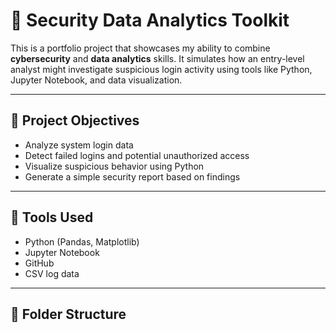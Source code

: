 # 🔐 Security Data Analytics Toolkit

This is a portfolio project that showcases my ability to combine **cybersecurity** and **data analytics** skills. It simulates how an entry-level analyst might investigate suspicious login activity using tools like Python, Jupyter Notebook, and data visualization.

---

## 📌 Project Objectives

- Analyze system login data
- Detect failed logins and potential unauthorized access
- Visualize suspicious behavior using Python
- Generate a simple security report based on findings

---

## 🧰 Tools Used

- Python (Pandas, Matplotlib)
- Jupyter Notebook
- GitHub
- CSV log data

---

## 📂 Folder Structure


